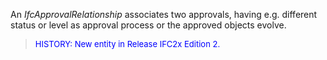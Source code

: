 ﻿An _IfcApprovalRelationship_ associates two approvals, having e.g. different status or level as approval process or the approved objects evolve.

> <font size="-1" color="#0000FF">HISTORY: New entity in Release IFC2x Edition 2.</font>
>